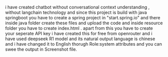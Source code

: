 i have created chatbot without conversational context understanding , without langchain technology and since this project is build with java springboot you have to create a spring project in "start.spring.io" and there inside java folder create these files and upload the code and inside resource folder you have to create index.html . apart from this you have to create your seperate API key i have created this for free from openrouter and i have used deepseek R1 model and its natural output language is chinese and i have changed it to English thorugh Role:system attributes and you can swee the output in Screenshot file.
